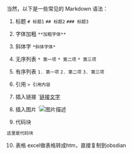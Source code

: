 当然，以下是一些常见的 Markdown 语法：

1. 标题
`# 标题1`
`## 标题2`
`### 标题3`

2. 字体加粗
`**加粗字体**`

3. 斜体字
`*斜体字体* `

4. 无序列表
`* 第一项`
`* 第二项`
`* 第三项`

5. 有序列表
`1. 第一项`
`2. 第二项`
`3. 第三项`

6. 引用
`> 引用内容`

7. 插入链接
`[链接文字](链接URL)

8. 插入图片
`![图片描述](图片URL)

9. 代码块
```python
这里是代码块
```
10. 表格
excel做表格转成htm，直接复制到obsdian